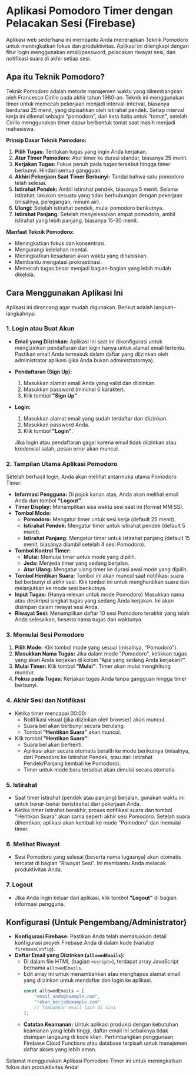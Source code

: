 # Aplikasi Pomodoro Timer dengan Pelacakan Sesi (Firebase)

Aplikasi web sederhana ini membantu Anda menerapkan Teknik Pomodoro untuk meningkatkan fokus dan produktivitas. Aplikasi ini dilengkapi dengan fitur login menggunakan email/password, pelacakan riwayat sesi, dan notifikasi suara di akhir setiap sesi.

## Apa itu Teknik Pomodoro?

Teknik Pomodoro adalah metode manajemen waktu yang dikembangkan oleh Francesco Cirillo pada akhir tahun 1980-an. Teknik ini menggunakan timer untuk memecah pekerjaan menjadi interval-interval, biasanya berdurasi 25 menit, yang dipisahkan oleh istirahat pendek. Setiap interval kerja ini dikenal sebagai "pomodoro", dari kata Italia untuk "tomat", setelah Cirillo menggunakan timer dapur berbentuk tomat saat masih menjadi mahasiswa.

**Prinsip Dasar Teknik Pomodoro:**

1.  **Pilih Tugas:** Tentukan tugas yang ingin Anda kerjakan.
2.  **Atur Timer Pomodoro:** Atur timer ke durasi standar, biasanya 25 menit.
3.  **Kerjakan Tugas:** Fokus penuh pada tugas tersebut hingga timer berbunyi. Hindari semua gangguan.
4.  **Akhiri Pekerjaan Saat Timer Berbunyi:** Tandai bahwa satu pomodoro telah selesai.
5.  **Istirahat Pendek:** Ambil istirahat pendek, biasanya 5 menit. Selama istirahat, lakukan sesuatu yang tidak berhubungan dengan pekerjaan (misalnya, peregangan, minum air).
6.  **Ulangi:** Setelah istirahat pendek, mulai pomodoro berikutnya.
7.  **Istirahat Panjang:** Setelah menyelesaikan empat pomodoro, ambil istirahat yang lebih panjang, biasanya 15-30 menit.

**Manfaat Teknik Pomodoro:**

* Meningkatkan fokus dan konsentrasi.
* Mengurangi kelelahan mental.
* Meningkatkan kesadaran akan waktu yang dihabiskan.
* Membantu mengatasi prokrastinasi.
* Memecah tugas besar menjadi bagian-bagian yang lebih mudah dikelola.

## Cara Menggunakan Aplikasi Ini

Aplikasi ini dirancang agar mudah digunakan. Berikut adalah langkah-langkahnya:

### 1. Login atau Buat Akun

* **Email yang Diizinkan:** Aplikasi ini saat ini dikonfigurasi untuk mengizinkan pendaftaran dan login hanya untuk alamat email tertentu. Pastikan email Anda termasuk dalam daftar yang diizinkan oleh administrator aplikasi (jika Anda bukan administratornya).
* **Pendaftaran (Sign Up):**
    1.  Masukkan alamat email Anda yang valid dan diizinkan.
    2.  Masukkan password (minimal 6 karakter).
    3.  Klik tombol **"Sign Up"**.
* **Login:**
    1.  Masukkan alamat email yang sudah terdaftar dan diizinkan.
    2.  Masukkan password Anda.
    3.  Klik tombol **"Login"**.

    Jika login atau pendaftaran gagal karena email tidak diizinkan atau kredensial salah, pesan error akan muncul.

### 2. Tampilan Utama Aplikasi Pomodoro

Setelah berhasil login, Anda akan melihat antarmuka utama Pomodoro Timer:

* **Informasi Pengguna:** Di pojok kanan atas, Anda akan melihat email Anda dan tombol **"Logout"**.
* **Timer Display:** Menampilkan sisa waktu sesi saat ini (format MM:SS).
* **Tombol Mode:**
    * **Pomodoro:** Mengatur timer untuk sesi kerja (default 25 menit).
    * **Istirahat Pendek:** Mengatur timer untuk istirahat pendek (default 5 menit).
    * **Istirahat Panjang:** Mengatur timer untuk istirahat panjang (default 15 menit, biasanya diambil setelah 4 sesi Pomodoro).
* **Tombol Kontrol Timer:**
    * **Mulai:** Memulai timer untuk mode yang dipilih.
    * **Jeda:** Menjeda timer yang sedang berjalan.
    * **Atur Ulang:** Mengatur ulang timer ke durasi awal mode yang dipilih.
* **Tombol Hentikan Suara:** Tombol ini akan muncul saat notifikasi suara bel berbunyi di akhir sesi. Klik tombol ini untuk menghentikan suara dan melanjutkan ke mode sesi berikutnya.
* **Input Tugas:** (Hanya relevan untuk mode Pomodoro) Masukkan nama atau deskripsi singkat tugas yang sedang Anda kerjakan. Ini akan disimpan dalam riwayat sesi Anda.
* **Riwayat Sesi:** Menampilkan daftar 10 sesi Pomodoro terakhir yang telah Anda selesaikan, beserta nama tugas dan waktunya.

### 3. Memulai Sesi Pomodoro

1.  **Pilih Mode:** Klik tombol mode yang sesuai (misalnya, "Pomodoro").
2.  **Masukkan Nama Tugas:** Jika dalam mode "Pomodoro", ketikkan tugas yang akan Anda kerjakan di kolom "Apa yang sedang Anda kerjakan?".
3.  **Mulai Timer:** Klik tombol **"Mulai"**. Timer akan mulai menghitung mundur.
4.  **Fokus pada Tugas:** Kerjakan tugas Anda tanpa gangguan hingga timer berbunyi.

### 4. Akhir Sesi dan Notifikasi

* Ketika timer mencapai 00:00:
    * Notifikasi visual (jika diizinkan oleh browser) akan muncul.
    * Suara bel akan berbunyi secara berulang.
    * Tombol **"Hentikan Suara"** akan muncul.
* Klik tombol **"Hentikan Suara"**:
    * Suara bel akan berhenti.
    * Aplikasi akan secara otomatis beralih ke mode berikutnya (misalnya, dari Pomodoro ke Istirahat Pendek, atau dari Istirahat Pendek/Panjang kembali ke Pomodoro).
    * Timer untuk mode baru tersebut akan dimulai secara otomatis.

### 5. Istirahat

* Saat timer istirahat (pendek atau panjang) berjalan, gunakan waktu ini untuk benar-benar beristirahat dari pekerjaan Anda.
* Ketika timer istirahat berakhir, proses notifikasi suara dan tombol "Hentikan Suara" akan sama seperti akhir sesi Pomodoro. Setelah suara dihentikan, aplikasi akan kembali ke mode "Pomodoro" dan memulai timer.

### 6. Melihat Riwayat

* Sesi Pomodoro yang selesai (beserta nama tugasnya) akan otomatis tercatat di bagian "Riwayat Sesi". Ini membantu Anda melacak produktivitas Anda.

### 7. Logout

* Jika Anda ingin keluar dari aplikasi, klik tombol **"Logout"** di bagian informasi pengguna.

## Konfigurasi (Untuk Pengembang/Administrator)

* **Konfigurasi Firebase:** Pastikan Anda telah memasukkan detail konfigurasi proyek Firebase Anda di dalam kode (variabel `firebaseConfig`).
* **Daftar Email yang Diizinkan (`allowedEmails`):**
    * Di dalam file HTML (bagian `<script>`), terdapat array JavaScript bernama `allowedEmails`.
    * Edit array ini untuk menambahkan atau menghapus alamat email yang diizinkan untuk mendaftar dan login ke aplikasi.
        ```javascript
        const allowedEmails = [
            "email_anda@example.com",
            "rekan_kerja@example.com"
            // Tambahkan email lain di sini
        ];
        ```
    * **Catatan Keamanan:** Untuk aplikasi produksi dengan kebutuhan keamanan yang lebih tinggi, daftar email ini sebaiknya tidak disimpan langsung di kode klien. Pertimbangkan penggunaan Firebase Cloud Functions atau database terpisah untuk manajemen daftar akses yang lebih aman.

Selamat menggunakan Aplikasi Pomodoro Timer ini untuk meningkatkan fokus dan produktivitas Anda!

